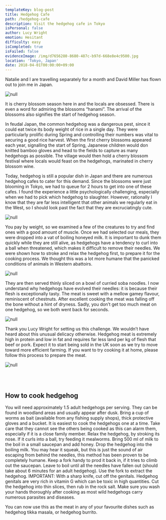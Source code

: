 ```yaml
---
templateKey: blog-post
title: Hedgehog Cafe
path: /hedgehog-cafe
description: Visit the hedgehog cafe in Tokyo
isPersonal: false
author: Lucy Wright
emotion: Hesitant
difficulty: easy
isCompleted: true
isFailed: false
evidenceImage: /img/d7656280-8680-487c-b97d-668e8e4c9500.jpg
location: 'Tokyo, Japan'
date: 2018-04-01T00:00:00+09:00
---
```

Natalie and I are travelling separately for a month and David Miller has flown out to join me in Japan.

![null](https://bit.ly/2uy6RZW)

It is cherry blossom season here in and the locals are obsessed. There is even a word for admiring the blossoms “hanami”. The arrival of the blossoms also signifies the start of hedgehog season.

In feudal Japan, the common hedgehog was a dangerous pest, since it could eat twice its body weight of rice in a single day. They were particularly prolific during Spring and controlling their numbers was vital to securing a good rice harvest. When the first cherry blossoms appeared each year, signalling the start of Spring, Japanese children would don knitted bamboo gloves and head to the fields to capture as many hedgehogs as possible. The village would then hold a cherry blossom festival where locals would feast on the hedgehogs, marinated in cherry blossom wine.

Today, hedgehog is still a popular dish in Japan and there are numerous hedgehog cafes to cater for this demand.  Since the blossoms were just blooming in Tokyo, we had to queue for 2 hours to get into one of these cafes. I found the experience a little psychologically challenging, especially when we had to pick which hedgehog to slaughter. However, rationally I know that they are far less intelligent that other animals we regularly eat in the West, so I should look past the fact that they are excruciatingly cute.

![null](https://bit.ly/2uzuBwZ)

You pay by weight, so we examined a few of the creatures to try and find ones with a good amount of muscle. Once we had selected our meals, they were dropped into a vat of boiling honeyed milk. It is important to dunk them quickly while they are still alive, as hedgehogs have a tendency to curl into a ball when threatened, which makes it difficult to remove their needles. We were shown how to stroke and relax the hedgehog first, to prepare it for the cooking process. We thought this was a lot more humane that the panicked conditions of animals in Western abattoirs.

![null](https://bit.ly/2GHDKIG)

They are then served thinly sliced on a bowl of curried soba noodles. I now understand why hedgehogs have evolved their needles: it is because their flesh is exceptionally tasty. The meat is sweet with a mellow gamey flavour, reminiscent of chestnuts. After excellent cooking the meat was falling off the bone without a hint of dryness. Sadly, you don’t get too much meat on one hedgehog, so we both went back for seconds.

![null](https://bit.ly/2IiUFyf)

Thank you Lucy Wright for setting us this challenge. We wouldn’t have heard about this unusual delicacy otherwise. Hedgehog meat is extremely high in protein and low in fat and requires far less land per kg of flesh that beef or pork. Expect it to start being sold in the UK soon as we try to move toward more efficient farming. If you want to try cooking it at home, please follow this process to prepare the meat.

![null](https://bit.ly/2H0X3KE)

</br>
</br>

## How to cook hedgehog

You will need approximately 1.5 adult hedgehogs per serving. They can be found in woodland areas and usually appear after dusk. Bring a cup of worms as bait (available from any fishing supply shops), thick protective gloves and a bucket.
It is easiest to cook the hedgehogs one at a time. Take care that they cannot see the others being cooked as this can alarm them, especially if it is a close family member. Relax the hedgehog, by stroking its nose. If it curls into a ball, try feeding it mealworms.
Bring 500 ml of milk to the boil in a small saucepan and add honey.
Drop the hedgehog into the boiling milk. You may hear it squeak, but this is just the sound of air escaping from behind the needles, this method has been proven to be completely humane. Keep a fork handy to prod it back in, if it tries to climb out the saucepan. Leave to boil until all the needles have fallen out (should take about 6 minutes for an adult hedgehog). Use the fork to extract the hedgehog.
IMPORTANT: With a sharp knife, cut off the genitals. Hedgehog genitals are very rich in vitamin G which can be toxic in high quantities.
Cut the hedgehog into thin slices, then rub in the rock salt.
Make sure you wash your hands thoroughly after cooking as most wild hedgehogs carry numerous parasites and diseases.

You can now use this as the meat in any of your favourite dishes such as hedgehog tikka masala, or hedgehog burrito.
